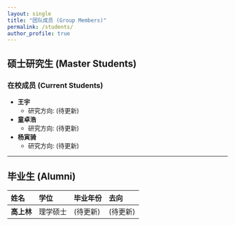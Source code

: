 ```yaml
---
layout: single
title: "团队成员 (Group Members)"
permalink: /students/
author_profile: true
---
```


## 硕士研究生 (Master Students)

### 在校成员 (Current Students)
*   **王宇**
    *   研究方向: (待更新)
*   **童卓浩**
    *   研究方向: (待更新)
*   **杨寅骑**
    *   研究方向: (待更新)

---

## 毕业生 (Alumni)

| 姓名 | 学位 | 毕业年份 | 去向 |
| :--- | :--- | :--- | :--- |
| **高上林** | 理学硕士 | (待更新) | (待更新) | 
